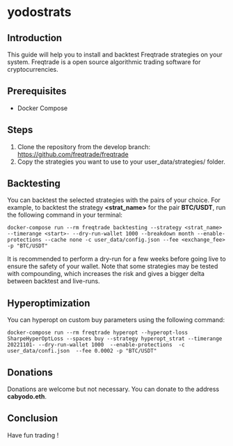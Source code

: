 # yodostrats
## Introduction
This guide will help you to install and backtest Freqtrade strategies on your system. Freqtrade is a open source algorithmic trading software for cryptocurrencies.    

## Prerequisites
- Docker Compose

## Steps
1. Clone the repository from the develop branch: https://github.com/freqtrade/freqtrade
2. Copy the strategies you want to use to your user_data/strategies/ folder.

## Backtesting
You can backtest the selected strategies with the pairs of your choice. For example, to backtest the strategy **<strat_name>** for the pair **BTC/USDT**, run the following command in your terminal:

``docker-compose run --rm freqtrade backtesting --strategy <strat_name> --timerange <start>- --dry-run-wallet 1000 --breakdown month --enable-protections --cache none -c user_data/config.json --fee <exchange_fee> -p "BTC/USDT"``

It is recommended to perform a dry-run for a few weeks before going live to ensure the safety of your wallet. Note that some strategies may be tested with compounding, which increases the risk and gives a bigger delta between backtest and live-runs.

## Hyperoptimization
You can hyperopt on custom buy parameters using the following command:

``docker-compose run --rm freqtrade hyperopt --hyperopt-loss SharpeHyperOptLoss --spaces buy --strategy hyperopt_strat --timerange 20221101- --dry-run-wallet 1000  --enable-protections  -c user_data/confi.json  --fee 0.0002 -p "BTC/USDT"``

## Donations 
Donations are welcome but not necessary. You can donate to the address **cabyodo.eth**.

## Conclusion
Have fun trading !
